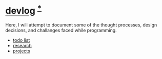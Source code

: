 # [devlog](https://qtechdev.github.io) <sup>[*][github]</sup>
Here, I will attempt to document some of the thought processes, design
decisions, and challanges faced while programming.

- [todo list](todo/)
- [research](research/)
- [projects](projects/)

[github]: <https://github.com/qtechdev/qtechdev.github.io/>
